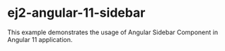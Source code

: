 # ej2-angular-11-sidebar
This example demonstrates the usage of Angular Sidebar  Component in Angular 11 application.
